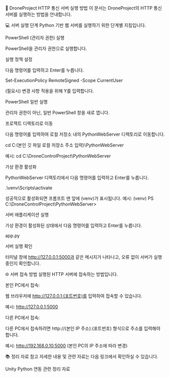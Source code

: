 🚀 DroneProject HTTP 통신 서버 실행 방법
이 문서는 DroneProject의 HTTP 통신 서버를 실행하는 방법을 안내합니다.

💻 서버 실행 단계
Python 기반 웹 서버를 실행하기 위한 단계별 지침입니다.

PowerShell (관리자 권한) 실행

PowerShell을 관리자 권한으로 실행합니다.

실행 정책 설정

다음 명령어를 입력하고 Enter를 누릅니다.

Set-ExecutionPolicy RemoteSigned -Scope CurrentUser

(필요시) 변경 사항 적용을 위해 Y를 입력합니다.

PowerShell 일반 실행

관리자 권한이 아닌, 일반 PowerShell 창을 새로 엽니다.

프로젝트 디렉토리로 이동

다음 명령어를 입력하여 로컬 저장소 내의 PythonWebServer 디렉토리로 이동합니다.

cd C:\(본인 깃 파일 로컬 저장소 주소 입력)\PythonWebServer

예시: cd C:\DroneControlProject\PythonWebServer

가상 환경 활성화

PythonWebServer 디렉토리에서 다음 명령어를 입력하고 Enter를 누릅니다.

.\venv\Scripts\activate

성공적으로 활성화되면 프롬프트 맨 앞에 (venv)가 표시됩니다.
예시: (venv) PS C:\DroneControlProject\PythonWebServer>

서버 애플리케이션 실행

가상 환경이 활성화된 상태에서 다음 명령어를 입력하고 Enter를 누릅니다.

app.py

서버 실행 확인

터미널 창에 http://127.0.0.1:5000과 같은 메시지가 나타나고, 오류 없이 서버가 실행 중인지 확인합니다.

🌐 서버 접속 방법
실행된 HTTP 서버에 접속하는 방법입니다.

본인 PC에서 접속:

웹 브라우저에 http://127.0.0.1:(포트번호)를 입력하여 접속할 수 있습니다.

예시: http://127.0.0.1:5000

다른 PC에서 접속:

다른 PC에서 접속하려면 http://(본인 IP 주소):(포트번호) 형식으로 주소를 입력해야 합니다.

예시: http://192.168.0.10:5000 (본인 PC의 IP 주소에 따라 변경)

📚 정리 자료 참고
자세한 내용 및 관련 자료는 다음 링크에서 확인하실 수 있습니다.

Unity Python 연동 관련 정리 자료